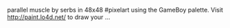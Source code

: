 parallel muscle by serbs in 48x48 #pixelart using the GameBoy palette. Visit http://paint.lo4d.net/ to draw your … 